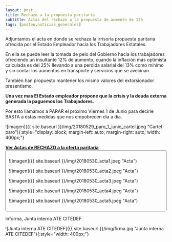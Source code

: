 ```yaml
---
layout: post
title: Rechazo a la propuesta paritaria
subtitle: Actas del rechazo a la propuesta de aumento de 12%
tags: [posteo,noticias_generales]
---
```




Adjuntamos el acta en donde se rechaza la irrisoria propuesta paritaria ofrecida por el Estado Empleador hacia los Trabajadores Estatales.

En ella se puede leer la tomada de pelo del Gobierno hacia los trabajadores ofreciendo un insultante 12% de aumento, cuando la inflación más optimista calculada es del 25% llevando a una perdida salarial del 13% como mínimo y sin contar los aumentos en transporte y servicios que se avecinan.

También han propuesto mantener los mismo valores del extorsionador presentismo.

**Una vez mas El Estado empleador propone que la crisis y la deuda externa generada la paguemos los Trabajadores.**

Por esto llamamos a PARAR el próximo Viernes 1 de Junio para decirle BASTA a estas medidas que nos empobrecen día a día.


![imagen]({{ site.baseurl }}/img/20180529_paro_1_junio_cartel.jpeg "Cartel paro"){:style="display: block; margin-left: auto; margin-right: auto; width: 400px;"}

<a data-toggle="collapse" href="#ver_acta" aria-expanded="false" aria-controls="ver_acta">
<strong>Ver Actas de RECHAZO a la oferta paritaria</strong>
<span class="caret"></span></a>

<div id="ver_acta" class="collapse" markdown="1" style="padding: 10px; border: 1px solid gray; border-radius: 5px;">

![imagen]({{ site.baseurl }}/img/20180530_acta1.jpeg "Acta")

![imagen]({{ site.baseurl }}/img/20180530_acta2.jpeg "Acta")

![imagen]({{ site.baseurl }}/img/20180530_acta3.jpeg "Acta")

![imagen]({{ site.baseurl }}/img/20180530_acta4.jpeg "Acta")

![imagen]({{ site.baseurl }}/img/20180530_acta5.jpeg "Acta")

</div>



Informa, Junta interna ATE CITEDEF


![Junta interna ATE CITEDEF]({{ site.baseurl }}/img/firma.jpg "Junta interna ATE CITEDEF"){:style="width: 400px;"}
